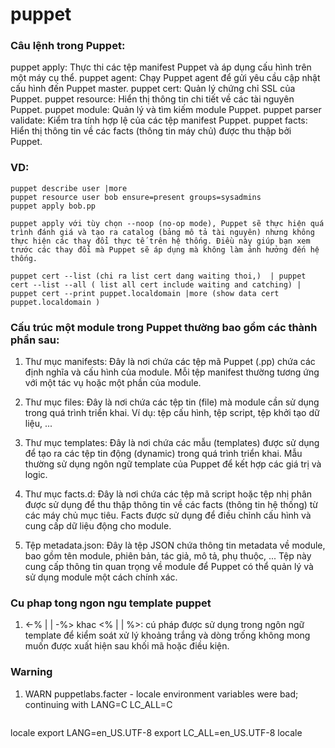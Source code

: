 # puppet

### Câu lệnh trong Puppet:

puppet apply: Thực thi các tệp manifest Puppet và áp dụng cấu hình trên một máy cụ thể.
puppet agent: Chạy Puppet agent để gửi yêu cầu cập nhật cấu hình đến Puppet master.
puppet cert: Quản lý chứng chỉ SSL của Puppet.
puppet resource: Hiển thị thông tin chi tiết về các tài nguyên Puppet.
puppet module: Quản lý và tìm kiếm module Puppet.
puppet parser validate: Kiểm tra tính hợp lệ của các tệp manifest Puppet.
puppet facts: Hiển thị thông tin về các facts (thông tin máy chủ) được thu thập bởi Puppet.

### VD:
   ```
puppet describe user |more
puppet resource user bob ensure=present groups=sysadmins
puppet apply bob.pp 
   ```
   ```
puppet apply với tùy chọn --noop (no-op mode), Puppet sẽ thực hiện quá trình đánh giá và tạo ra catalog (bảng mô tả tài nguyên) nhưng không thực hiện các thay đổi thực tế trên hệ thống. Điều này giúp bạn xem trước các thay đổi mà Puppet sẽ áp dụng mà không làm ảnh hưởng đến hệ thống.
   ```
   ```
puppet cert --list (chi ra list cert dang waiting thoi,)  | puppet cert --list --all ( list all cert include waiting and catching) | puppet cert --print puppet.localdomain |more (show data cert puppet.localdomain )
   ```

### Cấu trúc một module trong Puppet thường bao gồm các thành phần sau:

1. Thư mục manifests: 
Đây là nơi chứa các tệp mã Puppet (.pp) chứa các định nghĩa và cấu hình của module. Mỗi tệp manifest thường tương ứng với một tác vụ hoặc một phần của module.

2. Thư mục files: 
Đây là nơi chứa các tệp tin (file) mà module cần sử dụng trong quá trình triển khai. Ví dụ: tệp cấu hình, tệp script, tệp khởi tạo dữ liệu, ...

3. Thư mục templates: 
Đây là nơi chứa các mẫu (templates) được sử dụng để tạo ra các tệp tin động (dynamic) trong quá trình triển khai. Mẫu thường sử dụng ngôn ngữ template của Puppet để kết hợp các giá trị và logic.

4. Thư mục facts.d: 
Đây là nơi chứa các tệp mã script hoặc tệp nhị phân được sử dụng để thu thập thông tin về các facts (thông tin hệ thống) từ các máy chủ mục tiêu. Facts được sử dụng để điều chỉnh cấu hình và cung cấp dữ liệu động cho module.

5. Tệp metadata.json: 
Đây là tệp JSON chứa thông tin metadata về module, bao gồm tên module, phiên bản, tác giả, mô tả, phụ thuộc, ... Tệp này cung cấp thông tin quan trọng về module để Puppet có thể quản lý và sử dụng module một cách chính xác.

### Cu phap tong ngon ngu template puppet
1. <-% | | -%> khac <% | | %>: cú pháp được sử dụng trong ngôn ngữ template để kiểm soát xử lý khoảng trắng và dòng trống không mong muốn được xuất hiện sau khối mã hoặc điều kiện.

### Warning
1. WARN  puppetlabs.facter - locale environment variables were bad; continuing with LANG=C LC_ALL=C

    ```
locale
export LANG=en_US.UTF-8
export LC_ALL=en_US.UTF-8
locale
   ```

